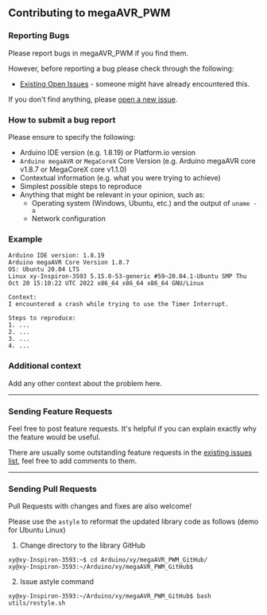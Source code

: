 ## Contributing to megaAVR_PWM

### Reporting Bugs

Please report bugs in megaAVR_PWM if you find them.

However, before reporting a bug please check through the following:

* [Existing Open Issues](https://github.com/khoih-prog/megaAVR_PWM/issues) - someone might have already encountered this.

If you don't find anything, please [open a new issue](https://github.com/khoih-prog/megaAVR_PWM/issues/new).

### How to submit a bug report

Please ensure to specify the following:

* Arduino IDE version (e.g. 1.8.19) or Platform.io version
* `Arduino megaAVR` or `MegaCoreX` Core Version (e.g. Arduino megaAVR core v1.8.7 or MegaCoreX core v1.1.0)
* Contextual information (e.g. what you were trying to achieve)
* Simplest possible steps to reproduce
* Anything that might be relevant in your opinion, such as:
  * Operating system (Windows, Ubuntu, etc.) and the output of `uname -a`
  * Network configuration


### Example

```
Arduino IDE version: 1.8.19
Arduino megaAVR Core Version 1.8.7
OS: Ubuntu 20.04 LTS
Linux xy-Inspiron-3593 5.15.0-53-generic #59~20.04.1-Ubuntu SMP Thu Oct 20 15:10:22 UTC 2022 x86_64 x86_64 x86_64 GNU/Linux

Context:
I encountered a crash while trying to use the Timer Interrupt.

Steps to reproduce:
1. ...
2. ...
3. ...
4. ...
```

### Additional context

Add any other context about the problem here.

---

### Sending Feature Requests

Feel free to post feature requests. It's helpful if you can explain exactly why the feature would be useful.

There are usually some outstanding feature requests in the [existing issues list](https://github.com/khoih-prog/megaAVR_PWM/issues?q=is%3Aopen+is%3Aissue+label%3Aenhancement), feel free to add comments to them.

---

### Sending Pull Requests

Pull Requests with changes and fixes are also welcome!

Please use the `astyle` to reformat the updated library code as follows (demo for Ubuntu Linux)

1. Change directory to the library GitHub

```
xy@xy-Inspiron-3593:~$ cd Arduino/xy/megaAVR_PWM_GitHub/
xy@xy-Inspiron-3593:~/Arduino/xy/megaAVR_PWM_GitHub$
```

2. Issue astyle command

```
xy@xy-Inspiron-3593:~/Arduino/xy/megaAVR_PWM_GitHub$ bash utils/restyle.sh
```
